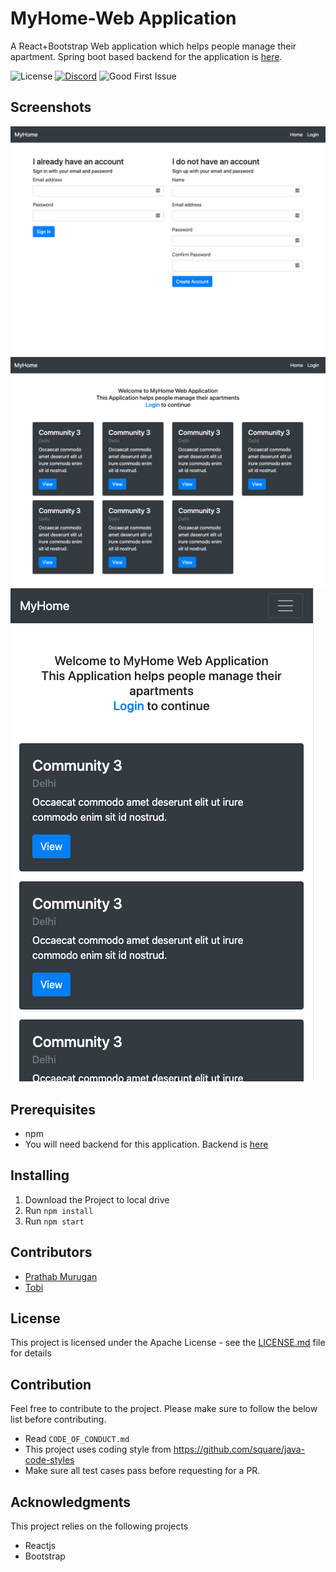 # MyHome-Web Application

A React+Bootstrap Web application which helps people manage their apartment. Spring boot based backend for the application is [here](https://github.com/jmprathab/MyHome).

![License](https://img.shields.io/badge/License-Apache%202.0-blue.svg)
[![Discord](https://img.shields.io/discord/731769161361129523?label=discord)](https://discord.gg/CngACKh)
![Good First Issue](https://img.shields.io/github/issues-raw/jmprathab/MyHome/good%20first%20issue?label=beginner%20friendly%20issues)

## Screenshots

![Web Login and SignUp page](./screens/WebLoginAndSignUp.png)
![Web Homepage](./screens/WebHomepage.png)
![Mobile Homepage](./screens/MobileHomepage.png)

## Prerequisites

- npm
- You will need backend for this application. Backend is [here](https://github.com/jmprathab/MyHome)

## Installing

1. Download the Project to local drive
2. Run `npm install`
3. Run `npm start`

## Contributors

- [Prathab Murugan](https://github.com/jmprathab)
- [Tobi](https://github.com/Tobi406)

## License

This project is licensed under the Apache License - see the [LICENSE.md](LICENSE.md) file for details

## Contribution

Feel free to contribute to the project. Please make sure to follow the below list before contributing.

- Read `CODE_OF_CONDUCT.md`
- This project uses coding style from https://github.com/square/java-code-styles
- Make sure all test cases pass before requesting for a PR.

## Acknowledgments

This project relies on the following projects

- Reactjs
- Bootstrap
